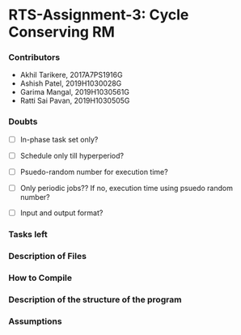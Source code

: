 # RTS-Assignment-3: Cycle Conserving RM

### Contributors
* Akhil Tarikere, 2017A7PS1916G
* Ashish Patel, 2019H1030028G
* Garima Mangal, 2019H1030561G
* Ratti Sai Pavan, 2019H1030505G


### Doubts
- [ ] In-phase task set only?
- [ ] Schedule only till hyperperiod?
- [ ] Psuedo-random number for execution time?
- [ ] Only periodic jobs?? If no, execution time using psuedo random number?
- [ ] Input and output format?



### Tasks left


### Description of Files


### How to Compile


### Description of the structure of the program


### Assumptions